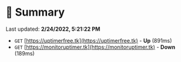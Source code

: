 # 📖 Summary
Last updated: **2/24/2022, 5:21:22 PM**

- `GET` [https://uptimerfree.tk](https://uptimerfree.tk) - **Up** (891ms)
- `GET` [https://monitoruptimer.tk](https://monitoruptimer.tk) - **Down** (189ms)
